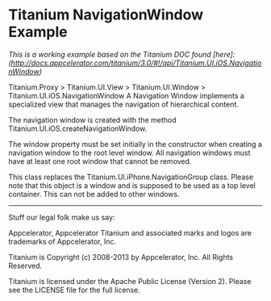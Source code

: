 # Titanium NavigationWindow Example

*This is a working example based on the Titanium DOC found [here]:(http://docs.appcelerator.com/titanium/3.0/#!/api/Titanium.UI.iOS.NavigationWindow)*


Titanium.Proxy > Titanium.UI.View > Titanium.UI.Window > Titanium.UI.iOS.NavigationWindow
A Navigation Window implements a specialized view that manages the navigation of hierarchical content.

The navigation window is created with the method Titanium.UI.iOS.createNavigationWindow.

The window property must be set initially in the constructor when creating a navigation window to the root level window. All navigation windows must have at least one root window that cannot be removed.

This class replaces the Titanium.UI.iPhone.NavigationGroup class. Please note that this object is a window and is supposed to be used as a top level container. This can not be added to other windows. 


----------------------------------
Stuff our legal folk make us say:

Appcelerator, Appcelerator Titanium and associated marks and logos are 
trademarks of Appcelerator, Inc. 

Titanium is Copyright (c) 2008-2013 by Appcelerator, Inc. All Rights Reserved.

Titanium is licensed under the Apache Public License (Version 2). Please
see the LICENSE file for the full license.

